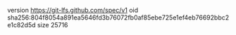 version https://git-lfs.github.com/spec/v1
oid sha256:804f8054a891ea5646fd3b76072fb0af85ebe725e1ef4eb76692bbc2e1c82d5d
size 25716
